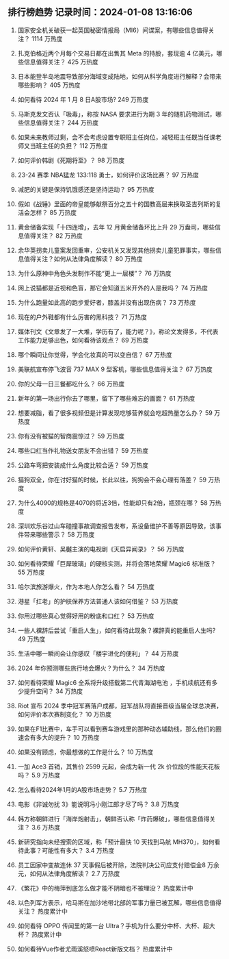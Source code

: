 
## 排行榜趋势 记录时间：2024-01-08 13:16:06
  
  1. 国家安全机关破获一起英国秘密情报局（MI6）间谍案，有哪些信息值得关注？ 1114 万热度
    
  2. 扎克伯格近两个月每个交易日都在出售其 Meta 的持股，套现逾 4 亿美元，哪些信息值得关注？ 425 万热度
    
  3. 日本能登半岛地震导致部分海域变成陆地，如何从科学角度进行解释？会带来哪些影响？ 405 万热度
    
  4. 如何看待 2024 年 1 月 8 日A股市场? 249 万热度
    
  5. 马斯克发文否认「吸毒」，称按 NASA 要求进行为期 3 年的随机药物测试，哪些信息值得关注？ 244 万热度
    
  6. 如果未来教师过剩，会不会考虑设置专职班主任岗位，减轻班主任既当任课老师又当班主任的负担？ 112 万热度
    
  7. 如何评价韩剧《死期将至》？ 98 万热度
    
  8. 23-24 赛季 NBA猛龙 133:118 勇士，如何评价这场比赛？ 97 万热度
    
  9. 减肥的关键是保持饥饿感还是坚持运动？ 95 万热度
    
  10. 假如《战锤》里面的帝皇能够献祭百分之五十的国教高层来换取圣吉列斯的复活会怎样？ 85 万热度
    
  11. 黄金储备实现「十四连增」，去年 12 月黄金储备环比上升 29 万盎司，哪些信息值得关注？ 82 万热度
    
  12. 余华英拐卖儿童案发回重审，公安机关又发现其他拐卖儿童犯罪事实，哪些信息值得关注？如何从法律角度解读？ 80 万热度
    
  13. 为什么原神中角色头发制作不能“更上一层楼”？ 76 万热度
    
  14. 网上说猫都是近视和色盲，那它会知道五米开外的人是我吗？ 74 万热度
    
  15. 为什么跑量如此高的跑步爱好者，膝盖并没有出现伤病？ 73 万热度
    
  16. 现在的户外鞋都有什么厉害的黑科技？ 71 万热度
    
  17. 媒体刊文《文章发了一大堆，学历有了，能力呢？》，称论文发得多，不代表工作能力足够出色，如何看待该观点？ 69 万热度
    
  18. 哪个瞬间让你觉得，学会化妆真的可以变自信？ 67 万热度
    
  19. 美联航宣布停飞波音 737 MAX 9 型客机，哪些信息值得关注？ 67 万热度
    
  20. 你的父母一日三餐都吃什么？ 66 万热度
    
  21. 新年的第一场出行你去了哪里，留下了哪些难忘的画面？ 61 万热度
    
  22. 想要减脂，看了很多视频但是计算发现吃够营养就会吃超热量怎么办？ 59 万热度
    
  23. 你有没有被猫的智商震惊过？ 59 万热度
    
  24. 哪些口红当作礼物送女朋友不会出错？ 59 万热度
    
  25. 公路车弯把安装成什么角度比较合适？ 59 万热度
    
  26. 猫狗双全，你在讨好猫的时候，长此以往，狗狗会不会心理有落差？ 59 万热度
    
  27. 为什么4090的规格是4070的将近3倍，性能却只有2倍，瓶颈在哪？ 58 万热度
    
  28. 深圳欢乐谷过山车碰撞事故调查报告发布，系设备维护不善等原因导致，该事件带来哪些警示？ 58 万热度
    
  29. 如何评价黄轩、吴樾主演的电视剧《天启异闻录》？ 56 万热度
    
  30. 如何看待荣耀「巨犀玻璃」的硬核实测，并将会落地荣耀 Magic6 标准版？ 55 万热度
    
  31. 哈尔滨旅游爆火，作为本地人你怎么看？ 54 万热度
    
  32. 港星「扛老」的护肤保养方法普通人该如何借鉴？ 53 万热度
    
  33. 你用过哪些真心觉得好用的粉底和口红？ 53 万热度
    
  34. 一些人裸辞后尝试「重启人生」，如何看待此现象？裸辞真的能重启人生吗? 49 万热度
    
  35. 生活中哪一瞬间会让你感叹「楼宇进化的便利」？ 44 万热度
    
  36. 2024 年你预测哪些旅行地会爆火？为什么？ 34 万热度
    
  37. 如何看待荣耀 Magic6 全系将升级搭载第二代青海湖电池 ，手机续航还有多少提升空间？ 34 万热度
    
  38. Riot 宣布 2024 季中冠军赛落户成都，冠军战队将直接晋级当届全球总决赛，如何评价本次赛制变化？ 10 万热度
    
  39. 如果在F1比赛中，车手可以看到赛车游戏里的那种动态辅助线，那么他们的圈速会有多大的提升？ 10 万热度
    
  40. 如果没有顾虑，你最想做的工作是什么？ 10 万热度
    
  41. 一加 Ace3 首销，其售价 2599 元起，会成为新一代 2k 价位段的性能天花板吗？ 5.9 万热度
    
  42. 怎么看待2024年1月的A股市场走势？ 5.7 万热度
    
  43. 电影《非诚勿扰 3》能说明冯小刚江郎才尽了吗？ 3.8 万热度
    
  44. 韩方称朝鲜进行「海岸炮射击」，朝鲜否认称「炸药爆破」，哪些信息值得关注？ 3.6 万热度
    
  45. 新研究指向未经搜索的区域，称「预计最快 10 天找到马航 MH370」，如何看待此事？可能性有多大？ 3.4 万热度
    
  46. 员工因家中变故连休 37 天事假后被开除，法院判决公司应支付赔偿金8 万余元，如何从法律角度解读？ 2.7 万热度
    
  47. 《繁花》中的梅萍到底怎么做才能不阴暗也不被埋没？ 热度累计中
    
  48. 以色列军方表示，哈马斯在加沙地带北部的军事力量已被瓦解，哪些信息值得关注？ 热度累计中
    
  49. 如何看待 OPPO 传闻里的第一台 Ultra？手机为什么要分中杯、大杯、超大杯？ 热度累计中
    
  50. 如何看待Vue作者尤雨溪怒喷React新版文档？ 热度累计中
    